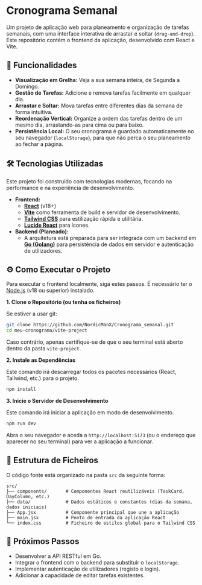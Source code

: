 # Cronograma Semanal

Um projeto de aplicação web para planeamento e organização de tarefas semanais, com uma interface interativa de arrastar e soltar (`drag-and-drop`). Este repositório contém o frontend da aplicação, desenvolvido com React e Vite.

## 🚀 Funcionalidades

* **Visualização em Grelha:** Veja a sua semana inteira, de Segunda a Domingo.
* **Gestão de Tarefas:** Adicione e remova tarefas facilmente em qualquer dia.
* **Arrastar e Soltar:** Mova tarefas entre diferentes dias da semana de forma intuitiva.
* **Reordenação Vertical:** Organize a ordem das tarefas dentro de um mesmo dia, arrastando-as para cima ou para baixo.
* **Persistência Local:** O seu cronograma é guardado automaticamente no seu navegador (`localStorage`), para que não perca o seu planeamento ao fechar a página.

## 🛠️ Tecnologias Utilizadas

Este projeto foi construído com tecnologias modernas, focando na performance e na experiência de desenvolvimento.

* **Frontend:**
    * [**React**](https://react.dev/) (v18+)
    * [**Vite**](https://vitejs.dev/) como ferramenta de build e servidor de desenvolvimento.
    * [**Tailwind CSS**](https://tailwindcss.com/) para estilização rápida e utilitária.
    * [**Lucide React**](https://lucide.dev/) para ícones.
* **Backend (Planeado):**
    * A arquitetura está preparada para ser integrada com um backend em [**Go (Golang)**](https://go.dev/) para persistência de dados em servidor e autenticação de utilizadores.

## ⚙️ Como Executar o Projeto

Para executar o frontend localmente, siga estes passos. É necessário ter o [Node.js](https://nodejs.org/) (v18 ou superior) instalado.

**1. Clone o Repositório (ou tenha os ficheiros)**

Se estiver a usar git:

```bash
git clone https://github.com/NordicManX/Cronograma_semanal.git
cd meu-cronograma/vite-project
```

Caso contrário, apenas certifique-se de que o seu terminal está aberto dentro da pasta `vite-project`.

**2. Instale as Dependências**

Este comando irá descarregar todos os pacotes necessários (React, Tailwind, etc.) para o projeto.

```bash
npm install
```

**3. Inicie o Servidor de Desenvolvimento**

Este comando irá iniciar a aplicação em modo de desenvolvimento.

```bash
npm run dev
```

Abra o seu navegador e aceda a `http://localhost:5173` (ou o endereço que aparecer no seu terminal) para ver a aplicação a funcionar.

## 📂 Estrutura de Ficheiros

O código fonte está organizado na pasta `src` da seguinte forma:

```
src/
├── components/       # Componentes React reutilizáveis (TaskCard, DayColumn, etc.)
├── data/             # Dados estáticos e constantes (dias da semana, dados iniciais)
├── App.jsx           # Componente principal que une a aplicação
├── main.jsx          # Ponto de entrada da aplicação React
└── index.css         # Ficheiro de estilos global para o Tailwind CSS
```

## 🔮 Próximos Passos

* Desenvolver a API RESTful em Go.
* Integrar o frontend com o backend para substituir o `localStorage`.
* Implementar autenticação de utilizadores (registo e login).
* Adicionar a capacidade de editar tarefas existentes.
